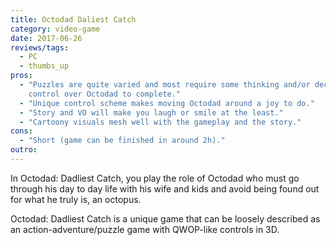 ```yaml
---
title: Octodad Daliest Catch
category: video-game
date: 2017-06-26
reviews/tags:
  - PC
  - thumbs_up
pros:
  - "Puzzles are quite varied and most require some thinking and/or decent
    control over Octodad to complete."
  - "Unique control scheme makes moving Octodad around a joy to do."
  - "Story and VO will make you laugh or smile at the least."
  - "Cartoony visuals mesh well with the gameplay and the story."
cons:
  - "Short (game can be finished in around 2h)."
outro:
---
```


In Octodad: Dadliest Catch, you play the role of Octodad who must go through his
day to day life with his wife and kids and avoid being found out for what he
truly is, an octopus.

Octodad: Dadliest Catch is a unique game that can be loosely described as an
action-adventure/puzzle game with QWOP-like controls in 3D.
